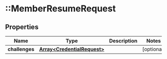 # ::MemberResumeRequest

## Properties
Name | Type | Description | Notes
------------ | ------------- | ------------- | -------------
**challenges** | [**Array&lt;CredentialRequest&gt;**](CredentialRequest.md) |  | [optional] 



